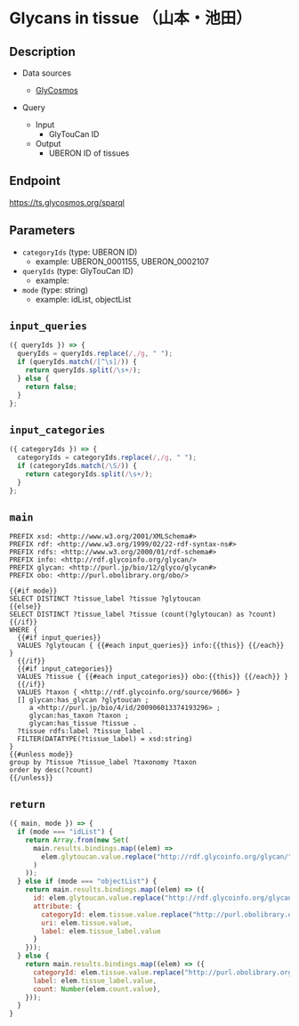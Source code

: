 # Glycans in tissue （山本・池田）

## Description

- Data sources
    - [GlyCosmos](https://glycosmos.org/data)

- Query
    - Input
        - GlyTouCan ID
    - Output
        - UBERON ID of tissues

## Endpoint

https://ts.glycosmos.org/sparql

## Parameters
* `categoryIds` (type: UBERON ID)
  * example: UBERON_0001155, UBERON_0002107
* `queryIds` (type: GlyTouCan ID)
  * example: 
* `mode` (type: string)
  * example: idList, objectList

## `input_queries`
```javascript
({ queryIds }) => {
  queryIds = queryIds.replace(/,/g, " ");
  if (queryIds.match(/[^\s]/)) {
    return queryIds.split(/\s+/);
  } else {
    return false;
  }
};
```

## `input_categories`
```javascript
({ categoryIds }) => {
  categoryIds = categoryIds.replace(/,/g, " ");
  if (categoryIds.match(/\S/)) {
    return categoryIds.split(/\s+/);
  }
};
```

## `main`

```sparql
PREFIX xsd: <http://www.w3.org/2001/XMLSchema#>
PREFIX rdf: <http://www.w3.org/1999/02/22-rdf-syntax-ns#>
PREFIX rdfs: <http://www.w3.org/2000/01/rdf-schema#>
PREFIX info: <http://rdf.glycoinfo.org/glycan/>
PREFIX glycan: <http://purl.jp/bio/12/glyco/glycan#>
PREFIX obo: <http://purl.obolibrary.org/obo/>

{{#if mode}}
SELECT DISTINCT ?tissue_label ?tissue ?glytoucan
{{else}}
SELECT DISTINCT ?tissue_label ?tissue (count(?glytoucan) as ?count) 
{{/if}}
WHERE {
  {{#if input_queries}}
  VALUES ?glytoucan { {{#each input_queries}} info:{{this}} {{/each}} }
  {{/if}}
  {{#if input_categories}}
  VALUES ?tissue { {{#each input_categories}} obo:{{this}} {{/each}} }
  {{/if}}
  VALUES ?taxon { <http://rdf.glycoinfo.org/source/9606> }
  [] glycan:has_glycan ?glytoucan ;
     a <http://purl.jp/bio/4/id/200906013374193296> ;
     glycan:has_taxon ?taxon ;
     glycan:has_tissue ?tissue .
  ?tissue rdfs:label ?tissue_label .
  FILTER(DATATYPE(?tissue_label) = xsd:string)
}
{{#unless mode}}
group by ?tissue ?tissue_label ?taxonomy ?taxon
order by desc(?count)
{{/unless}}
```

## `return`

```javascript
({ main, mode }) => {
  if (mode === "idList") {
    return Array.from(new Set(
      main.results.bindings.map((elem) =>
        elem.glytoucan.value.replace("http://rdf.glycoinfo.org/glycan/", "")
      )
    ));
  } else if (mode === "objectList") {
    return main.results.bindings.map((elem) => ({
      id: elem.glytoucan.value.replace("http://rdf.glycoinfo.org/glycan/", ""),
      attribute: {
        categoryId: elem.tissue.value.replace("http://purl.obolibrary.org/obo/", ""),
        uri: elem.tissue.value,
        label: elem.tissue_label.value
      }
    }));
  } else {
    return main.results.bindings.map((elem) => ({
      categoryId: elem.tissue.value.replace("http://purl.obolibrary.org/obo/", ""),
      label: elem.tissue_label.value,
      count: Number(elem.count.value),
    }));
  }
}
```